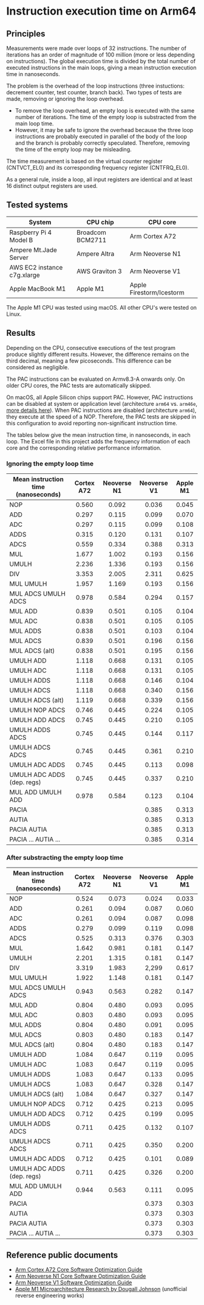 # Instruction execution time on Arm64

## Principles

Measurements were made over loops of 32 instructions. The number of iterations
has an order of magnitude of 100 million (more or less depending on instructions).
The global execution time is divided by the total number of executed instructions
in the main loops, giving a mean instruction execution time in nanoseconds.

The problem is the overhead of the loop instructions (three instuctions: decrement
counter, test counter, branch back). Two types of tests are made, removing or
ignoring the loop overhead.

- To remove the loop overhead, an empty loop is executed with the same number of
  iterations. The time of the empty loop is substracted from the main loop time.
- However, it may be safe to ignore the overhead because the three loop instructions
  are probably executed in parallel of the body of the loop and the branch is probably
  correctly speculated. Therefore, removing the time of the empty loop may be misleading.

The time measurement is based on the virtual counter register (CNTVCT_EL0) and
its corresponding frequency register (CNTFRQ_EL0).

As a general rule, inside a loop, all input registers are identical and at least
16 distinct output registers are used.

## Tested systems

| System                      | CPU chip         | CPU core                 |
| --------------------------- | ---------------- | ------------------------ |
| Raspberry Pi 4 Model B      | Broadcom BCM2711 | Arm Cortex A72           |
| Ampere Mt.Jade Server       | Ampere Altra     | Arm Neoverse N1          |
| AWS EC2 instance c7g.xlarge | AWS Graviton 3   | Arm Neoverse V1          |
| Apple MacBook M1            | Apple M1         | Apple Firestorm/Icestorm |

The Apple M1 CPU was tested using macOS. All other CPU's were tested on Linux.

## Results

Depending on the CPU, consecutive executions of the test program produce slightly different results.
However, the difference remains on the third decimal, meaning a few picoseconds.
This difference can be considered as negligible.

The PAC instructions can be evaluated on Armv8.3-A onwards only. On older CPU cores,
the PAC tests are automatically skipped.

On macOS, all Apple Silicon chips support PAC. However, PAC instructions can be
disabled at system or application level (architecture `arm64` vs. `arm46e`,
[more details here](https://github.com/lelegard/arm-cpusysregs/blob/main/docs/arm64e-on-macos.md)).
When PAC instructions are disabled (architecture `arm64`), they execute at the speed of a NOP.
Therefore, the PAC tests are skipped in this configuration to avoid reporting
non-significant instruction time.

The tables below give the mean instruction time, in nanoseconds, in each loop.
The Excel file in this project adds the frequency information of each core
and the corresponding relative performance information.

### Ignoring the empty loop time

| Mean instruction time (nanoseconds) | Cortex A72 | Neoverse N1 | Neoverse V1 | Apple M1 |
| ----------------------------------- | :--------: | :---------: | :---------: | :------: |
| NOP                                 | 0.560      | 0.092       | 0.036       | 0.045    |
| ADD                                 | 0.297      | 0.115       | 0.099       | 0.070    |
| ADC                                 | 0.297      | 0.115       | 0.099       | 0.108    |
| ADDS                                | 0.315      | 0.120       | 0.131       | 0.107    |
| ADCS                                | 0.559      | 0.334       | 0.388       | 0.313    |
| MUL                                 | 1.677      | 1.002       | 0.193       | 0.156    |
| UMULH                               | 2.236      | 1.336       | 0.193       | 0.156    |
| DIV                                 | 3.353      | 2.005       | 2.311       | 0.625    |
| MUL UMULH                           | 1.957      | 1.169       | 0.193       | 0.156    |
| MUL ADCS UMULH ADCS                 | 0.978      | 0.584       | 0.294       | 0.157    |
| MUL ADD                             | 0.839      | 0.501       | 0.105       | 0.104    |
| MUL ADC                             | 0.838      | 0.501       | 0.105       | 0.105    |
| MUL ADDS                            | 0.838      | 0.501       | 0.103       | 0.104    |
| MUL ADCS                            | 0.839      | 0.501       | 0.196       | 0.156    |
| MUL ADCS (alt)                      | 0.838      | 0.501       | 0.195       | 0.156    |
| UMULH ADD                           | 1.118      | 0.668       | 0.131       | 0.105    |
| UMULH ADC                           | 1.118      | 0.668       | 0.131       | 0.105    |
| UMULH ADDS                          | 1.118      | 0.668       | 0.146       | 0.104    |
| UMULH ADCS                          | 1.118      | 0.668       | 0.340       | 0.156    |
| UMULH ADCS (alt)                    | 1.119      | 0.668       | 0.339       | 0.156    |
| UMULH NOP ADCS                      | 0.746      | 0.445       | 0.224       | 0.105    |
| UMULH ADD ADCS                      | 0.745      | 0.445       | 0.210       | 0.105    |
| UMULH ADDS ADCS                     | 0.745      | 0.445       | 0.144       | 0.117    |
| UMULH ADCS ADCS                     | 0.745      | 0.445       | 0.361       | 0.210    |
| UMULH ADC ADDS                      | 0.745      | 0.445       | 0.113       | 0.098    |
| UMULH ADC ADDS (dep. regs)          | 0.745      | 0.445       | 0.337       | 0.210    |
| MUL ADD UMULH ADD                   | 0.978      | 0.584       | 0.123       | 0.104    |
| PACIA                               |            |             | 0.385       | 0.313    |
| AUTIA                               |            |             | 0.385       | 0.313    |
| PACIA AUTIA                         |            |             | 0.385       | 0.313    |
| PACIA ... AUTIA ...                 |            |             | 0.385       | 0.314    |

### After substracting the empty loop time

| Mean instruction time (nanoseconds) | Cortex A72 | Neoverse N1 | Neoverse V1 | Apple M1 |
| ----------------------------------- | :--------: | :---------: | :---------: | :------: |
| NOP                                 | 0.524      | 0.073       | 0.024       | 0.033    |
| ADD                                 | 0.261      | 0.094       | 0.087       | 0.060    |
| ADC                                 | 0.261      | 0.094       | 0.087       | 0.098    |
| ADDS                                | 0.279      | 0.099       | 0.119       | 0.098    |
| ADCS                                | 0.525      | 0.313       | 0.376       | 0.303    |
| MUL                                 | 1.642      | 0.981       | 0.181       | 0.147    |
| UMULH                               | 2.201      | 1.315       | 0.181       | 0.147    |
| DIV                                 | 3.319      | 1.983       | 2,299       | 0.617    |
| MUL UMULH                           | 1.922      | 1.148       | 0.181       | 0.147    |
| MUL ADCS UMULH ADCS                 | 0.943      | 0.563       | 0.282       | 0.147    |
| MUL ADD                             | 0.804      | 0.480       | 0.093       | 0.095    |
| MUL ADC                             | 0.803      | 0.480       | 0.093       | 0.095    |
| MUL ADDS                            | 0.804      | 0.480       | 0.091       | 0.095    |
| MUL ADCS                            | 0.803      | 0.480       | 0.183       | 0.147    |
| MUL ADCS (alt)                      | 0.804      | 0.480       | 0.183       | 0.147    |
| UMULH ADD                           | 1.084      | 0.647       | 0.119       | 0.095    |
| UMULH ADC                           | 1.083      | 0.647       | 0.119       | 0.095    |
| UMULH ADDS                          | 1.083      | 0.647       | 0.133       | 0.095    |
| UMULH ADCS                          | 1.083      | 0.647       | 0.328       | 0.147    |
| UMULH ADCS (alt)                    | 1.084      | 0.647       | 0.327       | 0.147    |
| UMULH NOP ADCS                      | 0.712      | 0.425       | 0.213       | 0.095    |
| UMULH ADD ADCS                      | 0.712      | 0.425       | 0.199       | 0.095    |
| UMULH ADDS ADCS                     | 0.711      | 0.425       | 0.132       | 0.107    |
| UMULH ADCS ADCS                     | 0.711      | 0.425       | 0.350       | 0.200    |
| UMULH ADC ADDS                      | 0.712      | 0.425       | 0.101       | 0.089    |
| UMULH ADC ADDS (dep. regs)          | 0.711      | 0.425       | 0.326       | 0.200    |
| MUL ADD UMULH ADD                   | 0.944      | 0.563       | 0.111       | 0.095    |
| PACIA                               |            |             | 0.373       | 0.303    |
| AUTIA                               |            |             | 0.373       | 0.303    |
| PACIA AUTIA                         |            |             | 0.373       | 0.303    |
| PACIA ... AUTIA ...                 |            |             | 0.373       | 0.303    |

## Reference public documents

- [Arm Cortex A72 Core Software Optimization Guide](https://developer.arm.com/documentation/uan0016/latest/)
- [Arm Neoverse N1 Core Software Optimization Guide](https://developer.arm.com/documentation/pjdoc466751330-9707/latest/)
- [Arm Neoverse V1 Software Optimization Guide](https://developer.arm.com/documentation/pjdoc466751330-9685/latest/)
- [Apple M1 Microarchitecture Research by Dougall Johnson](https://dougallj.github.io/applecpu/firestorm.html) (unofficial reverse engineering works)
